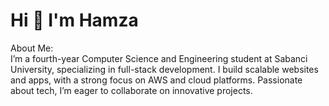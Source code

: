 # Hi 👋 I'm Hamza
 About Me:
<br>I’m a fourth-year Computer Science and Engineering student at Sabanci University, specializing in full-stack development. I build scalable websites and apps, with a strong focus on AWS and cloud platforms. Passionate about tech, I’m eager to collaborate on innovative projects.

